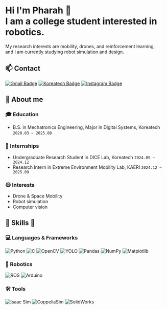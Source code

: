 # Hi I'm Pharah 👋 <br>I am a college student interested in robotics.
My research interests are mobility, drones, and reinforcement learning, <br>and I am currently studying robot simulation and design.

## 📫 Contact
[![Gmail Badge](https://img.shields.io/badge/-Gmail-c14438?style=flat-square&logo=Gmail&logoColor=white&link=mailto:ghtjqzz@gmail.com)](mailto:ghtjqzz@gmail.com) 
[![Koreatech Badge](https://img.shields.io/badge/-Koreatech-0055A4?style=flat-square&logo=Gmail&logoColor=white&link=mailto:ghtjqzz@koreatech.ac.kr)](mailto:ghtjqzz@koreatech.ac.kr)
[![Instagram Badge](https://img.shields.io/badge/-Instagram-5851DB?style=flat-square&logo=instagram&logoColor=white&link=https://www.instagram.com/h.__.ssub/)](https://www.instagram.com/h.__.ssub/)

## 📕 About me
### :mortar_board: Education
- B.S. in Mechatronics Engineering, Major in Digital Systems, Koreatech `2020.03 ~ 2025.08`

### 🔬 Internships
- Undergraduate Research Student in DICE Lab, Koreatech `2024.09 ~ 2024.12`
- Research Intern in Extreme Environment Mobility Lab, KAERI `2024.12 ~ 2025.09`

### 😄 Interests
- Drone & Space Mobility
- Robot simulation
- Computer vision

## 🔧 Skills 🔧
### 💻 Languages & Frameworks
<p>
  <img src="https://img.shields.io/badge/-Python-3776AB?style=flat-square&logo=python&logoColor=white" alt="Python"/> 
  <img src="https://img.shields.io/badge/-C-00599C?style=flat-square&logo=c&logoColor=white" alt="C"/>  
  <img src="https://img.shields.io/badge/-OpenCV-31A8FF?style=flat-square&logo=opencv&logoColor=white" alt="OpenCV"/> 
  <img src="https://img.shields.io/badge/-YOLO-lightgrey?style=flat-square" alt="YOLO"/> 
  <img src="https://img.shields.io/badge/-Pandas-150458?style=flat-square&logo=pandas&logoColor=white" alt="Pandas"/>
  <img src="https://img.shields.io/badge/-NumPy-013243?style=flat-square&logo=numpy&logoColor=white" alt="NumPy"/>
  <img src="https://img.shields.io/badge/-Matplotlib-000000?style=flat-square&logo=matplotlib&logoColor=white" alt="Matplotlib"/>
</p>

### 🤖 Robotics
<p>
  <img src="https://img.shields.io/badge/-ROS1/ROS2-22314E?style=flat-square&logo=ros&logoColor=white" alt="ROS"/> 
  <img src="https://img.shields.io/badge/-Arduino-00979D?style=flat-square&logo=arduino&logoColor=white" alt="Arduino"/> 
</p>

### 🛠 Tools
<p>
  <img src="https://img.shields.io/badge/-Isaac%20Sim-lightgrey?style=flat-square" alt="Isaac Sim"/> 
  <img src="https://img.shields.io/badge/-CoppeliaSim-lightgrey?style=flat-square" alt="CoppeliaSim"/>  
  <img src="https://img.shields.io/badge/-SolidWorks-1B365D?style=flat-square&logo=solidworks&logoColor=white" alt="SolidWorks"/>
</p>


